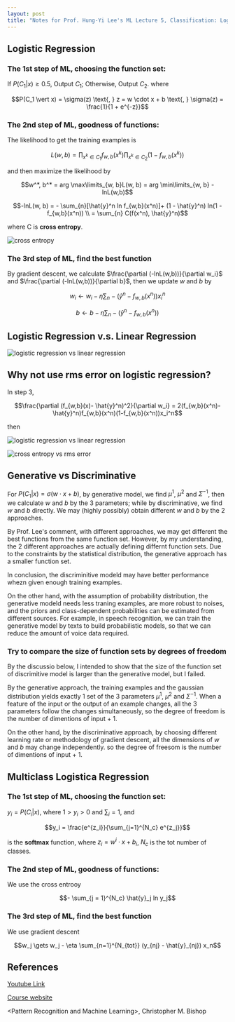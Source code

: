 ```yaml
---
layout: post
title: "Notes for Prof. Hung-Yi Lee's ML Lecture 5, Classification: Logistic Regression."
---
```


## Logistic Regression

### The 1st step of ML, choosing the function set:

If $P(C_1 \vert x) \geq 0.5$, Output $C_1$; Otherwise, Output $C_2$. where

$$P(C_1 \vert x) = \sigma(z) \text{, } z = w \cdot x + b \text{, } \sigma(z) = \frac{1}{1 + e^{-z}}$$

### The 2nd step of ML, goodness of functions:

The likelihood to get the training examples is

$$L(w, b) = \prod_{x^k \in C_1} f_{w,b}(x^k) \prod_{x^k \in C_2} (1 - f_{w,b}(x^k))$$

and then maximize the likelihood by

$$w^*, b^* = arg \max\limits_{w, b}L(w, b) = arg \min\limits_{w, b} -lnL(w,b)$$

$$-lnL(w, b) = - \sum_{n}[\hat{y}^n ln f_{w,b}(x^n)]+ (1 - \hat{y}^n) ln(1 - f_{w,b}(x^n)) \\
= \sum_{n} C(f(x^n), \hat{y}^n)$$

where C is **cross entropy**.

![cross entropy](https://baliuzeger.github.io/sjl/assets/images/HYL_ML_05/cross-entropy.png)

### The 3rd step of ML, find the best function

By gradient descent, we calculate $\frac{\partial (-lnL(w,b))}{\partial w_i}$ and $\frac{\partial (-lnL(w,b))}{\partial b}$, then we update $w$ and $b$ by

$$w_i \gets w_i - \eta \sum_{n} - (\hat{y}^n - f_{w,b}(x^n)) x_i^n$$

$$b \gets b - \eta \sum_{n} - (\hat{y}^n - f_{w,b}(x^n))$$

## Logistic Regression v.s. Linear Regression

![logistic regression vs linear regression](https://baliuzeger.github.io/sjl/assets/images/HYL_ML_05/Logistic-vs-linear.jpg)

## Why not use rms error on logistic regression?

In step 3,

$$\frac{\partial (f_{w,b}(x)- \hat{y}^n)^2}{\partial w_i} = 2(f_{w,b}(x^n)- \hat{y}^n)f_{w,b}(x^n)(1-f_{w,b}(x^n))x_i^n$$

then

![logistic regression vs linear regression](https://baliuzeger.github.io/sjl/assets/images/HYL_ML_05/rms-error-discussion.png)

![cross entropy vs rms error](https://baliuzeger.github.io/sjl/assets/images/HYL_ML_05/x-entropy-vs-rms.png)


## Generative vs Discriminative

For $P(C_1 \vert x) = \sigma(w \cdot x + b)$, by generative model, we find $\mu^1$, $\mu^2$ and $\Sigma^{-1}$, then we calculate $w$ and $b$ by the 3 parameters; while by discriminative, we find $w$ and $b$ directly. We may (highly possibly) obtain different $w$ and $b$ by the 2 approaches.

By Prof. Lee's comment, with different approaches, we may get different the best functions from the same function set. However, by my understanding, the 2 different approaches are actually defining differnt function sets. Due to the constraints by the statistical distribution, the generative approach has a smaller function set.

In conclusion, the discriminitive modeld may have better performance whezn given enough training examples.

On the other hand, with the assumption of probability distribution, the generative modeld needs less traning examples, are more robust to noises, and the priors and class-dependent probabilities can be estimated from different sources. For example, in speech recognition, we can train the generative model by texts to build probabilistic models, so that we can reduce the amount of voice data required.

### Try to compare the size of function sets by degrees of freedom

By the discussio below, I intended to show that the size of the function set of discrimitive model is larger than the generative model, but I failed.

By the generative approach, the training examples and the gaussian distribution yields exactly 1 set of the 3 parameters $\mu^1$, $\mu^2$ and $\Sigma^{-1}$. When a feature of the input or the output of an example changes, all the 3 parameters follow the changes simultaneously, so the degree of freedom is the number of dimentions of input + 1.

On the other hand, by the discriminative approach, by choosing different learning rate or methodology of gradient descent, all the dimensions of $w$ and $b$ may change independently. so the degree of freesom is the number of dimentions of input + 1.

## Multiclass Logistica Regression

### The 1st step of ML, choosing the function set:

$y_i = P(C_i \vert x)$, where $1 > y_i  > 0$ and $\sum_i =1$, and

$$y_i = \frac{e^{z_i}}{\sum_{j=1}^{N_c} e^{z_j}}$$

is the **softmax** function, where $z_i = w^i \cdot x + b_i$, $N_c$ is the tot number of classes.

### The 2nd step of ML, goodness of functions:

We use the cross entrooy

$$- \sum_{j = 1}^{N_c} \hat{y}_j ln y_j$$

### The 3rd step of ML, find the best function

We use gradient descent

$$w_j \gets w_j - \eta \sum_{n=1}^{N_{tot}} (y_{nj} - \hat{y}_{nj}) x_n$$

## References
[Youtube Link](https://youtube.com/playlist?list=PLJV_el3uVTsPy9oCRY30oBPNLCo89yu49)

[Course website](http://speech.ee.ntu.edu.tw/~tlkagk/courses_ML17_2.html)

\<Pattern Recognition and Machine Learning\>, Christopher M. Bishop
